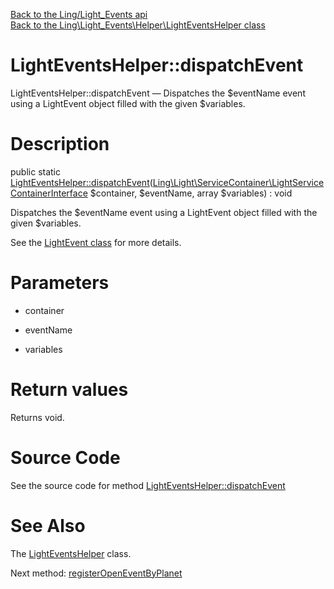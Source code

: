 [Back to the Ling/Light_Events api](https://github.com/lingtalfi/Light_Events/blob/master/doc/api/Ling/Light_Events.md)<br>
[Back to the Ling\Light_Events\Helper\LightEventsHelper class](https://github.com/lingtalfi/Light_Events/blob/master/doc/api/Ling/Light_Events/Helper/LightEventsHelper.md)


LightEventsHelper::dispatchEvent
================



LightEventsHelper::dispatchEvent — Dispatches the $eventName event using a LightEvent object filled with the given $variables.




Description
================


public static [LightEventsHelper::dispatchEvent](https://github.com/lingtalfi/Light_Events/blob/master/doc/api/Ling/Light_Events/Helper/LightEventsHelper/dispatchEvent.md)([Ling\Light\ServiceContainer\LightServiceContainerInterface](https://github.com/lingtalfi/Light/blob/master/doc/api/Ling/Light/ServiceContainer/LightServiceContainerInterface.md) $container, $eventName, array $variables) : void




Dispatches the $eventName event using a LightEvent object filled with the given $variables.

See the [LightEvent class](https://github.com/lingtalfi/Light/blob/master/doc/api/Ling/Light/Events/LightEvent.md) for more details.




Parameters
================


- container

    

- eventName

    

- variables

    


Return values
================

Returns void.








Source Code
===========
See the source code for method [LightEventsHelper::dispatchEvent](https://github.com/lingtalfi/Light_Events/blob/master/Helper/LightEventsHelper.php#L29-L37)


See Also
================

The [LightEventsHelper](https://github.com/lingtalfi/Light_Events/blob/master/doc/api/Ling/Light_Events/Helper/LightEventsHelper.md) class.

Next method: [registerOpenEventByPlanet](https://github.com/lingtalfi/Light_Events/blob/master/doc/api/Ling/Light_Events/Helper/LightEventsHelper/registerOpenEventByPlanet.md)<br>

